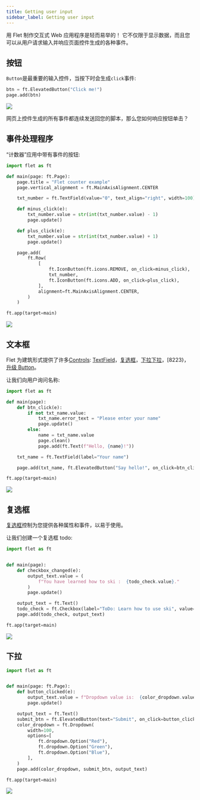 ```yaml
---
title: Getting user input
sidebar_label: Getting user input
---
```


用 Flet 制作交互式 Web 应用程序是轻而易举的！ 它不仅限于显示数据，而且您可以从用户请求输入并响应页面控件生成的各种事件。

## 按钮

`Button`是最重要的输入控件，当按下时会生成`click`事件:

```python
btn = ft.ElevatedButton("Click me!")
page.add(btn)
```

<img src="/img/docs/getting-started/getting-user-input-elevated-button.png" className="screenshot-50" />

网页上控件生成的所有事件都连续发送回您的脚本，那么您如何响应按钮单击？

## 事件处理程序

“计数器”应用中带有事件的按钮:

```python
import flet as ft

def main(page: ft.Page):
    page.title = "Flet counter example"
    page.vertical_alignment = ft.MainAxisAlignment.CENTER

    txt_number = ft.TextField(value="0", text_align="right", width=100)

    def minus_click(e):
        txt_number.value = str(int(txt_number.value) - 1)
        page.update()

    def plus_click(e):
        txt_number.value = str(int(txt_number.value) + 1)
        page.update()

    page.add(
        ft.Row(
            [
                ft.IconButton(ft.icons.REMOVE, on_click=minus_click),
                txt_number,
                ft.IconButton(ft.icons.ADD, on_click=plus_click),
            ],
            alignment=ft.MainAxisAlignment.CENTER,
        )
    )

ft.app(target=main)
```

<img src="/img/docs/getting-started/getting-user-input-event-handlers.png" className="screenshot-50" />

## 文本框

Flet 为建筑形式提供了许多[Controls](/docs/controls): [TextField](/docs/controls/textfield)，[复选框](/docs/controls/checkbox)，[下拉下拉](/docs/controls/dropdown)，[8223}，[升级 Button](/docs/controls/elevatedbutton)。

让我们向用户询问名称:

```python
import flet as ft

def main(page):
    def btn_click(e):
        if not txt_name.value:
            txt_name.error_text = "Please enter your name"
            page.update()
        else:
            name = txt_name.value
            page.clean()
            page.add(ft.Text(f"Hello, {name}!"))

    txt_name = ft.TextField(label="Your name")

    page.add(txt_name, ft.ElevatedButton("Say hello!", on_click=btn_click))

ft.app(target=main)
```

<img src="/img/docs/getting-started/getting-user-input-textbox.png" className="screenshot-50" />

## 复选框

[复选框](/docs/controls/checkbox)控制为您提供各种属性和事件，以易于使用。

让我们创建一个复选框 todo:

```python
import flet as ft


def main(page):
    def checkbox_changed(e):
        output_text.value = (
            f"You have learned how to ski :  {todo_check.value}."
        )
        page.update()

    output_text = ft.Text()
    todo_check = ft.Checkbox(label="ToDo: Learn how to use ski", value=False, on_change=checkbox_changed)
    page.add(todo_check, output_text)

ft.app(target=main)
```

<img src="/img/docs/getting-started/getting-user-input-checkbox.png" className="screenshot-50" />

## 下拉

```python
import flet as ft


def main(page: ft.Page):
    def button_clicked(e):
        output_text.value = f"Dropdown value is:  {color_dropdown.value}"
        page.update()

    output_text = ft.Text()
    submit_btn = ft.ElevatedButton(text="Submit", on_click=button_clicked)
    color_dropdown = ft.Dropdown(
        width=100,
        options=[
            ft.dropdown.Option("Red"),
            ft.dropdown.Option("Green"),
            ft.dropdown.Option("Blue"),
        ],
    )
    page.add(color_dropdown, submit_btn, output_text)

ft.app(target=main)
```

<img src="/img/docs/getting-started/getting-user-input-dropdown.png" className="screenshot-50" />
